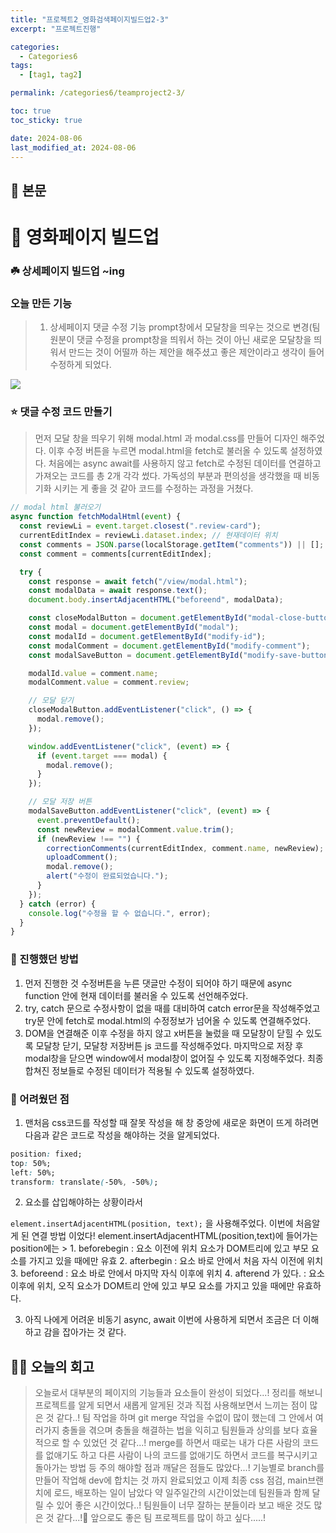```yaml
---
title: "프로젝트2_영화검색페이지빌드업2-3"
excerpt: "프로젝트진행"

categories:
  - Categories6
tags:
  - [tag1, tag2]

permalink: /categories6/teamproject2-3/

toc: true
toc_sticky: true

date: 2024-08-06
last_modified_at: 2024-08-06
---
```


## 🦥 본문

# 🌟 영화페이지 빌드업

### ☘️ 상세페이지 빌드업 ~ing

### 오늘 만든 기능

> 1. 상세페이지 댓글 수정 기능 prompt창에서 모달창을 띄우는 것으로 변경(팀원분이 댓글 수정을 prompt창을 띄워서 하는 것이 아닌 새로운 모달창을 띄워서 만드는 것이 어떨까 하는 제안을 해주셨고 좋은 제안이라고 생각이 들어 수정하게 되었다.

![](https://velog.velcdn.com/images/alice0751/post/10e724c2-e7dd-4605-afa7-e36ff9b6d75f/image.png)

### ⭐️ 댓글 수정 코드 만들기

> 먼저 모달 창을 띄우기 위해 modal.html 과 modal.css를 만들어 디자인 해주었다.
> 이후 수정 버튼을 누르면 modal.html을 fetch로 불러올 수 있도록 설정하였다.
> 처음에는 async await를 사용하지 않고 fetch로 수정된 데이터를 연결하고 가져오는 코드를 총 2개 각각 썼다.
> 가독성의 부분과 편의성을 생각했을 때 비동기화 시키는 게 좋을 것 같아 코드를 수정하는 과정을 거쳤다.

```js
// modal html 불러오기
async function fetchModalHtml(event) {
  const reviewLi = event.target.closest(".review-card");
  currentEditIndex = reviewLi.dataset.index; // 현재데이터 위치
  const comments = JSON.parse(localStorage.getItem("comments")) || [];
  const comment = comments[currentEditIndex];

  try {
    const response = await fetch("/view/modal.html");
    const modalData = await response.text();
    document.body.insertAdjacentHTML("beforeend", modalData);

    const closeModalButton = document.getElementById("modal-close-button");
    const modal = document.getElementById("modal");
    const modalId = document.getElementById("modify-id");
    const modalComment = document.getElementById("modify-comment");
    const modalSaveButton = document.getElementById("modify-save-button");

    modalId.value = comment.name;
    modalComment.value = comment.review;

    // 모달 닫기
    closeModalButton.addEventListener("click", () => {
      modal.remove();
    });

    window.addEventListener("click", (event) => {
      if (event.target === modal) {
        modal.remove();
      }
    });

    // 모달 저장 버튼
    modalSaveButton.addEventListener("click", (event) => {
      event.preventDefault();
      const newReview = modalComment.value.trim();
      if (newReview !== "") {
        correctionComments(currentEditIndex, comment.name, newReview);
        uploadComment();
        modal.remove();
        alert("수정이 완료되었습니다.");
      }
    });
  } catch (error) {
    console.log("수정을 할 수 없습니다.", error);
  }
}
```

### 🌼 진행했던 방법

1. 먼저 진행한 것 수정버튼을 누른 댓글만 수정이 되어야 하기 때문에 async function 안에
   현재 데이터를 불러올 수 있도록 선언해주었다.
2. try, catch 문으로 수정사항이 없을 때를 대비하여 catch error문을 작성해주었고 try문 안에 fetch로 modal.html의 수정정보가 넘어올 수 있도록 연결해주었다.
3. DOM을 연결해준 이후 수정을 하지 않고 x버튼을 눌렀을 때 모달창이 닫힐 수 있도록
   모달창 닫기, 모달창 저장버튼 js 코드를 작성해주었다.
   마지막으로 저장 후 modal창을 닫으면 window에서 modal창이 없어질 수 있도록 지정해주었다.
   최종 합쳐진 정보들로 수정된 데이터가 적용될 수 있도록 설정하였다.

### 🥵 어려웠던 점

1. 맨처음 css코드를 작성할 때 잘못 작성을 해 창 중앙에 새로운 화면이 뜨게 하려면 다음과 같은 코드로 작성을 해야하는 것을 알게되었다.

```css
position: fixed;
top: 50%;
left: 50%;
transform: translate(-50%, -50%);
```

2. 요소를 삽입해야하는 상황이라서

`element.insertAdjacentHTML(position, text);`
을 사용해주었다. 이번에 처음알게 된 연결 방법 이었다!
element.insertAdjacentHTML(position,text)에 들어가는 position에는 > 1. beforebegin
: 요소 이전에 위치 요소가 DOM트리에 있고 부모 요소를 가지고 있을 때에만 유효 2. afterbegin
: 요소 바로 안에서 처음 자식 이전에 위치 3. beforeend
: 요소 바로 안에서 마지막 자식 이후에 위치 4. afterend
가 있다.
: 요소 이후에 위치, 오직 요소가 DOM트리 안에 있고 부모 요소를 가지고 있을 때에만 유효하다.

3. 아직 나에게 어려운 비동기 async, await 이번에 사용하게 되면서 조금은 더 이해하고 감을 잡아가는 것 같다.

## 🧚‍♀️ 오늘의 회고

> 오늘로서 대부분의 페이지의 기능들과 요소들이 완성이 되었다...!
> 정리를 해보니 프로젝트를 알게 되면서 새롭게 알게된 것과 직접 사용해보면서 느끼는 점이 많은 것 같다..!
> 팀 작업을 하며 git merge 작업을 수없이 많이 했는데 그 안에서 여러가지 충돌을 겪으며 충돌을 해결하는 법을 익히고 팀원들과 상의를 보다 효율적으로 할 수 있었던 것 같다...!
> merge를 하면서 때로는 내가 다른 사람의 코드를 없애기도 하고 다른 사람이 나의 코드를 없애기도 하면서 코드를 복구시키고 돌아가는 방법 등 주의 해야할 점과 깨달은 점들도 많았다...!
> 기능별로 branch를 만들어 작업해 dev에 합치는 것 까지 완료되었고 이제 최종 css 점검, main브랜치에 로드, 배포하는 일이 남았다 약 일주일간의 시간이었는데 팀원들과 함께 달릴 수 있어 좋은 시간이었다..! 팀원들이 너무 잘하는 분들이라 보고 배운 것도 많은 것 같다...!🥹
> 앞으로도 좋은 팀 프로젝트를 많이 하고 싶다.....!
